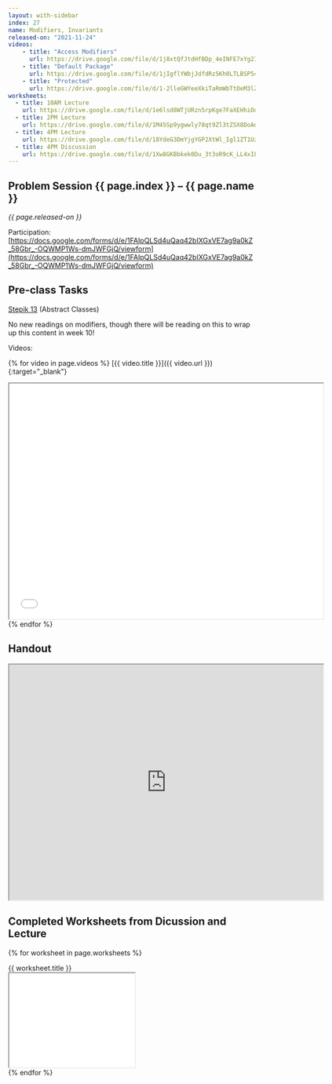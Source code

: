```yaml
---
layout: with-sidebar
index: 27
name: Modifiers, Invariants
released-on: "2021-11-24"
videos:
    - title: "Access Modifiers"
      url: https://drive.google.com/file/d/1j8xtQfJtdHfBDp_4eINFE7xYg2IUEs7g
    - title: "Default Package"
      url: https://drive.google.com/file/d/1jIgflYWbjJdfdRz5Kh0LTLBSP54nnlbM
    - title: "Protected"
      url: https://drive.google.com/file/d/1-2lleGWYeeXkiTaRmWbTtOeM3lZ7uHSP
worksheets:
  - title: 10AM Lecture
    url: https://drive.google.com/file/d/1e6lsd8WTjURzn5rpKge7FaXEHhiOqgVF
  - title: 2PM Lecture
    url: https://drive.google.com/file/d/1M45Sp9ygwwly78qt9Zl3tZSX8DoAdp0M
  - title: 4PM Lecture
    url: https://drive.google.com/file/d/18YdeG3DmYjgYGP2XtWl_Igl1ZT1UzhGZ
  - title: 4PM Discussion
    url: https://drive.google.com/file/d/1Xw8GKBbkek0Du_3t3oR9cK_LL4xILs6A
---
```


## Problem Session {{ page.index }} – {{ page.name }}

_{{ page.released-on }}_

Participation: [https://docs.google.com/forms/d/e/1FAIpQLSd4uQaq42bIXGxVE7ag9a0kZ_58Gbr_-OQWMP1Ws-dmJWFGjQ/viewform](https://docs.google.com/forms/d/e/1FAIpQLSd4uQaq42bIXGxVE7ag9a0kZ_58Gbr_-OQWMP1Ws-dmJWFGjQ/viewform)

## Pre-class Tasks

[Stepik 13](https://stepik.org/lesson/575460/step/1?unit=570041) (Abstract Classes)

No new readings on modifiers, though there will be reading on this to wrap up this content in
week 10!

Videos:

{% for video in page.videos %}
[{{ video.title }}]({{ video.url }}){:target="_blank"}
<iframe src="{{ video.url }}/preview" width="640" height="480" allow="autoplay"></iframe>
{% endfor %}

## Handout

<iframe src="https://drive.google.com/file/d/1Q78W5hpxWI6bD7FJW-or9aRa3YmWKgd1/preview" width="640" height="480" allow="autoplay"></iframe>

## Completed Worksheets from Dicussion and Lecture

{% for worksheet in page.worksheets %}
<div class="worksheetBox">
{{ worksheet.title }}
<br>
<iframe src="{{ worksheet.url }}/preview" width="256" height="192" allow="autoplay"></iframe>
</div>
{% endfor %}
